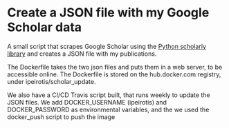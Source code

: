# Create a JSON file with my Google Scholar data

A small script that scrapes Google Scholar using the [Python scholarly library](https://github.com/OrganicIrradiation/scholarly)
and creates a JSON file with my publications.

The Dockerfile takes the two json files and puts them in a web server, to be accessible online. The Dockerfile is stored on the hub.docker.com registry, under ipeirotis/scholar_update.

We also have a CI/CD Travis script built, that runs weekly to update the JSON files. We add DOCKER_USERNAME (ipeirotis) and DOCKER_PASSWORD as environmental variables, and the we used the docker_push script to push the image 
